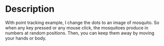 # Description 

With point tracking example, I change the dots to an image of mosquito.
So when any key pressed or any mouse click, the mosquitoes produce in numbers at random positions.
Then, you can keep them away by moving your hands or body. 